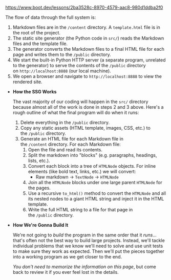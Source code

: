 https://www.boot.dev/lessons/2ba3528c-8970-4579-aac8-980d1ddba2f0

The flow of data through the full system is:

1. Markdown files are in the `/content` directory. A `template.html` file is in the root of the project.
2. The static site generator (the Python code in `src/`) reads the Markdown files and the template file.
3. The generator converts the Markdown files to a final HTML file for each page and writes them to the `/public` directory.
4. We start the built-in Python HTTP server (a separate program, unrelated to the generator) to serve the contents of the `/public` directory on `http://localhost:8888` (our local machine).
5. We open a browser and navigate to `http://localhost:8888` to view the rendered site.
- **How the SSG Works**
    
    The vast majority of our coding will happen in the `src/` directory because almost all of the work is done in steps 2 and 3 above. Here's a rough outline of what the final program will do when it runs:
    
    1. Delete everything in the `/public` directory.
    2. Copy any static assets (HTML template, images, CSS, etc.) to the `/public` directory.
    3. Generate an HTML file for each Markdown file in the `/content` directory. For each Markdown file:
        1. Open the file and read its contents.
        2. Split the markdown into "blocks" (e.g. paragraphs, headings, lists, etc.).
        3. Convert each block into a tree of `HTMLNode` objects. For inline elements (like bold text, links, etc.) we will convert:
            - Raw markdown -> `TextNode` -> `HTMLNode`
        4. Join all the `HTMLNode` blocks under one large parent `HTMLNode` for the pages.
        5. Use a recursive `to_html()` method to convert the `HTMLNode` and all its nested nodes to a giant HTML string and inject it in the HTML template.
        6. Write the full HTML string to a file for that page in the `/public` directory.
- **How We're Gonna Build It**
    
    We're not going to *build* the program in the same order that it *runs*... that's often not the best way to build large projects. Instead, we'll tackle individual problems that we know we'll need to solve and use unit tests to make sure they work as expected. Then we'll put the pieces together into a working program as we get closer to the end.
    
    *You don't need to memorize the information on this page*, but come back to review it if you ever feel lost in the details.

